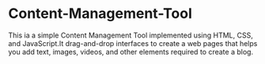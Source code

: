 # Content-Management-Tool
This ia a simple Content Management Tool implemented using HTML, CSS, and JavaScript.It drag-and-drop interfaces to create a web pages that helps you add text, images, videos, and other elements required to create a blog.
